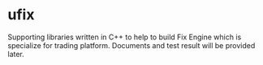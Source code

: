 # ufix
Supporting libraries written in C++ to help to build Fix Engine which is specialize for trading platform.
Documents and test result will be provided later.
